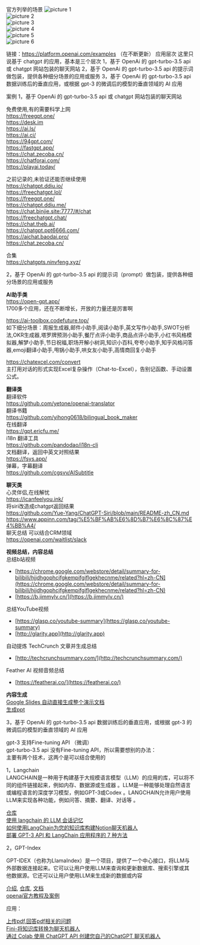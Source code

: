 
官方列举的场景
![picture 1](imgs/ccbc913690e9eb4dcfbf2a9cab54bf07ee0ff6a43d4e96c730d385b68cd7524b.png)  
![picture 2](imgs/fb7adff5a3866bb37e5cdc6cdf331a744fa35c0f445fba85bbd55c293926aad3.png)  
![picture 3](imgs/6d5c6e236b627f5ef3f67c29a90e25d1bb6a3fe484e49120dc235bf40bb78071.png)  
![picture 4](imgs/92d606a1eadbf8202435e0a238c14a0f0ecb4c473334dcc2f969fbc3211b9310.png)  
![picture 5](imgs/3a39677b5e674e28800ebd1cbb096ac949ddcc3694d9f599cd7a127c0c6a44e8.png)  
![picture 6](imgs/83ec5d7a27cc8d66c5df519bc5236475c4b19360a8dd5f9580ae1d6238543a0d.png)  


链接：https://platform.openai.com/examples （在不断更新）
应用层次
这里只说基于 chatgpt 的应用，基本是三个层次
1，基于 OpenAi 的  gpt-turbo-3.5 api 或 chatgpt 网站包装的聊天网站
2，基于 OpenAi 的  gpt-turbo-3.5 api 的提示词做包装，提供各种细分场景的应用或服务
3，基于 OpenAi 的 gpt-turbo-3.5 api 数据训练后的垂直应用，或根据 gpt-3 的微调后的模型的垂直领域的 AI 应用

案例
1，基于 OpenAi 的 gpt-turbo-3.5 api 或 chatgpt 网站包装的聊天网站  

免费使用,有的需要科学上网  
https://freegpt.one/  
https://desk.im  
https://ai.ls/  
https://ai.ci/  
https://94gpt.com/  
https://fastgpt.app/  
https://chat.zecoba.cn/  
https://chatforai.com/  
https://playai.today/  

之前记录的,未验证还能否继续使用  
https://chatgpt.ddiu.io/  
https://freechatgpt.lol/  
https://freegpt.one/  
https://chatgpt.ddiu.me/  
https://chat.binjie.site:7777/#/chat  
https://freechatgpt.chat/  
https://chat.theb.ai/  
https://chatgpt.ppt6666.com/  
https://aichat.baodai.pro/  
https://chat.zecoba.cn/  

合集  
https://chatgpts.ninvfeng.xyz/  

2，基于 OpenAi 的 gpt-turbo-3.5 api  的提示词（prompt）做包装，提供各种细分场景的应用或服务

**AI助手类**  
https://open-gpt.app/  
1700多个应用，还在不断增长，开放的力量还是厉害啊  

https://ai-toolbox.codefuture.top/  
如下细分场景：周报生成器,邮件小助手,阅读小助手,英文写作小助手,SWOT分析法,OKR生成器,塔罗牌预测小助手,餐厅点评小助手,商品点评小助手,小红书风格模拟器,解梦小助手,节日祝福,职场开解小树洞,知识小百科,夸夸小助手,知乎风格问答器,emoji翻译小助手,甩锅小助手,哄女友小助手,高情商回复小助手  

https://chatexcel.com/convert  
主打用对话的形式实现Excel复杂操作（Chat-to-Excel），告别记函数、手动设置公式。  

**翻译类**   
翻译软件  
https://github.com/yetone/openai-translator  
翻译书籍  
https://github.com/yihong0618/bilingual_book_maker  
在线翻译  
https://gpt.ericfu.me/  
i18n 翻译工具  
https://github.com/pandodao/i18n-cli  
文档翻译，返回中英文对照结果  
https://fsys.app/  
弹幕，字幕翻译  
https://github.com/cgsvv/AISubtitle  


**聊天类**  
心灵伴侣,在线解忧  
https://icanfeelyou.ink/  
将siri改造成chatgpt返回结果  
https://github.com/Yue-Yang/ChatGPT-Siri/blob/main/README-zh_CN.md  
https://www.appinn.com/tag/%E5%BF%AB%E6%8D%B7%E6%8C%87%E4%BB%A4/  
聊天总结   可以结合CRM领域  
https://openai.com/waitlist/slack  

**视频总结，内容总结**  
总结b站视频

- [https://chrome.google.com/webstore/detail/summary-for-bilibili/hjjdhgophcjfgkempifgiflgekhecnme/related?hl=zh-CN](https://chrome.google.com/webstore/detail/summary-for-bilibili/hjjdhgophcjfgkempifgiflgekhecnme/related?hl=zh-CN)
- [https://b.jimmylv.cn/](https://b.jimmylv.cn/)

总结YouTube视频

- [https://glasp.co/youtube-summary](https://glasp.co/youtube-summary)
- [http://glarity.app](http://glarity.app)

自动提炼 TechCrunch 文章并生成总结

- [http://techcrunchsummary.com/](http://techcrunchsummary.com/)

Feather AI 视频音频总结

- [https://featherai.co/](https://featherai.co/)


**内容生成**  
[Google Slides 自动直接生成整个演示文档](https://www.gptforslides.app/)    
[生成ppt](https://mp.weixin.qq.com/s/6ZE59h9fP_4UtS4hwDVXeg)
  

3，基于 OpenAi 的 gpt-turbo-3.5 api  数据训练后的垂直应用，或根据 gpt-3 的微调后的模型的垂直领域的 AI 应用

gpt-3 支持Fine-tuning API （微调）  
gpt-turbo-3.5 api 没有Fine-tuning API，所以需要想别的办法：  
主要有两个技术，这两个是可以结合使用的  

1，Langchain  
LANGCHAIN是一种用于构建基于大规模语言模型（LLM）的应用的库，可以将不同的组件链接起来，例如内存、数据源或生成器 。LLM是一种能够处理自然语言或编程语言的深度学习模型，例如GPT-3或Codex 。LANGCHAIN允许用户使用LLM来实现各种功能，例如问答、摘要、翻译、对话等 。

[仓库](https://github.com/hwchase17/langchain)  
[使用 langchain 的 LLM 会话记忆](https://www.pinecone.io/learn/langchain-conversational-memory/)  
[如何使用LangChain为您的知识库构建Notion聊天机器人](https://www.youtube.com/watch?v=prbloUGlvLE)  
[部署 GPT-3 API 和 LangChain 应用程序的 7 种方法](https://ramsrigoutham.medium.com/7-ways-to-deploy-gpt-3-apis-and-langchain-apps-baf225950834)

2，GPT-Index

GPT-IDEX（也称为LlamaIndex）是一个项目，提供了一个中心接口，将LLM与外部数据连接起来。它可以让用户使用LLM来查询和更新数据库、搜索引擎或其他数据源。它还可以让用户使用LLM来生成新的数据或内容

[介绍](https://twitter-thread.com/t/1631779232455053313),
[仓库](https://github.com/jerryjliu/gpt_index),
[文档](https://gpt-index.readthedocs.io/en/latest/index.html)  
[openai官方教程及案例](https://github.com/openai/openai-cookbook)



应用：

[上传pdf,回答pdf相关的问题](https://www.chatpdf.com/)  
[Fini-将知识库转换为聊天机器人](https://www.usefini.com/)  
[通过 Colab 使用 ChatGPT API 创建您自己的ChatGPT 聊天机器人](https://colab.research.google.com/github/minimaxir/chatgpt_api_test/blob/main/glados_chatbot.ipynb)


